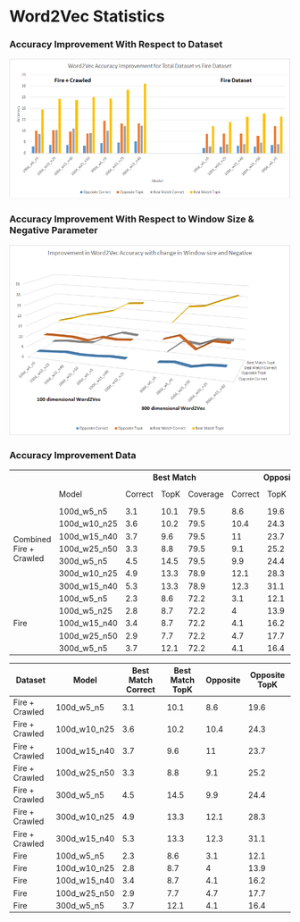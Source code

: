# Word2Vec Statistics

### Accuracy Improvement With Respect to Dataset 

![Accuracy Improvement](../data/Word2Vec_Results_Plot.png)

### Accuracy Improvement With Respect to Window Size & Negative Parameter

![Accuracy Improvement](../data/best_window_negative_plot.png)



### Accuracy Improvement Data

<table class="tg">
  <tr>
    <th class="tg-031e"></th>
    <th class="tg-031e"></th>
    <th class="tg-031e" colspan="3">Best Match</th>
    <th class="tg-031e" colspan="3">Opposite</th>
    <th class="tg-yw4l"></th>
    <th class="tg-yw4l"></th>
  </tr>
  <tr>
    <td class="tg-031e"></td>
    <td class="tg-031e">Model</td>
    <td class="tg-031e">Correct</td>
    <td class="tg-031e">TopK</td>
    <td class="tg-031e">Coverage</td>
    <td class="tg-031e">Correct</td>
    <td class="tg-yw4l">TopK</td>
    <td class="tg-yw4l">Coverage</td>
    <td class="tg-yw4l">Avg. Correct</td>
    <td class="tg-yw4l">Avg. Top K</td>
  </tr>
  <tr>
    <td class="tg-031e" rowspan="7">Combined Fire + Crawled</td>
    <td class="tg-031e">100d_w5_n5</td>
    <td class="tg-031e">3.1</td>
    <td class="tg-031e">10.1</td>
    <td class="tg-031e">79.5</td>
    <td class="tg-031e">8.6</td>
    <td class="tg-yw4l">19.6</td>
    <td class="tg-yw4l">61</td>
    <td class="tg-yw4l">5.85</td>
    <td class="tg-yw4l">14.85</td>
  </tr>
  <tr>
    <td class="tg-031e">100d_w10_n25</td>
    <td class="tg-031e">3.6</td>
    <td class="tg-031e">10.2</td>
    <td class="tg-031e">79.5</td>
    <td class="tg-031e">10.4</td>
    <td class="tg-yw4l">24.3</td>
    <td class="tg-yw4l">61</td>
    <td class="tg-yw4l">7</td>
    <td class="tg-yw4l">17.25</td>
  </tr>
  <tr>
    <td class="tg-031e">100d_w15_n40</td>
    <td class="tg-031e">3.7</td>
    <td class="tg-031e">9.6</td>
    <td class="tg-031e">79.5</td>
    <td class="tg-031e">11</td>
    <td class="tg-yw4l">23.7</td>
    <td class="tg-yw4l">61</td>
    <td class="tg-yw4l">7.35</td>
    <td class="tg-yw4l">16.65</td>
  </tr>
  <tr>
    <td class="tg-031e">100d_w25_n50</td>
    <td class="tg-031e">3.3</td>
    <td class="tg-031e">8.8</td>
    <td class="tg-031e">79.5</td>
    <td class="tg-031e">9.1</td>
    <td class="tg-yw4l">25.2</td>
    <td class="tg-yw4l">61</td>
    <td class="tg-yw4l">6.2</td>
    <td class="tg-yw4l">17</td>
  </tr>
  <tr>
    <td class="tg-031e">300d_w5_n5</td>
    <td class="tg-031e">4.5</td>
    <td class="tg-031e">14.5</td>
    <td class="tg-031e">79.5</td>
    <td class="tg-031e">9.9</td>
    <td class="tg-yw4l">24.4</td>
    <td class="tg-yw4l">61</td>
    <td class="tg-yw4l">8.5</td>
    <td class="tg-yw4l">20.8</td>
  </tr>
  <tr>
    <td class="tg-031e">300d_w10_n25</td>
    <td class="tg-031e">4.9</td>
    <td class="tg-031e">13.3</td>
    <td class="tg-031e">78.9</td>
    <td class="tg-031e">12.1</td>
    <td class="tg-yw4l">28.3</td>
    <td class="tg-yw4l">61</td>
    <td class="tg-yw4l">8..5</td>
    <td class="tg-yw4l">20.8</td>
  </tr>
  <tr>
    <td class="tg-031e">300d_w15_n40</td>
    <td class="tg-031e">5.3</td>
    <td class="tg-031e">13.3</td>
    <td class="tg-031e">78.9</td>
    <td class="tg-031e">12.3</td>
    <td class="tg-yw4l">31.1</td>
    <td class="tg-yw4l">61</td>
    <td class="tg-yw4l">8.8</td>
    <td class="tg-yw4l">22.2</td>
  </tr>
  <tr>
    <td class="tg-031e" rowspan="5">Fire</td>
    <td class="tg-031e">100d_w5_n5</td>
    <td class="tg-031e">2.3</td>
    <td class="tg-031e">8.6</td>
    <td class="tg-031e">72.2</td>
    <td class="tg-031e">3.1</td>
    <td class="tg-yw4l">12.1</td>
    <td class="tg-yw4l">38.8</td>
    <td class="tg-yw4l">2.7</td>
    <td class="tg-yw4l">10.35</td>
  </tr>
  <tr>
    <td class="tg-031e">100d_w5_n25</td>
    <td class="tg-031e">2.8</td>
    <td class="tg-031e">8.7</td>
    <td class="tg-031e">72.2</td>
    <td class="tg-031e">4</td>
    <td class="tg-yw4l">13.9</td>
    <td class="tg-yw4l">38.8</td>
    <td class="tg-yw4l">3.4</td>
    <td class="tg-yw4l">11.3</td>
  </tr>
  <tr>
    <td class="tg-031e">100d_w15_n40</td>
    <td class="tg-031e">3.4</td>
    <td class="tg-031e">8.7</td>
    <td class="tg-031e">72.2</td>
    <td class="tg-031e">4.1</td>
    <td class="tg-yw4l">16.2</td>
    <td class="tg-yw4l">38.8</td>
    <td class="tg-yw4l">3.75</td>
    <td class="tg-yw4l">12.45</td>
  </tr>
  <tr>
    <td class="tg-031e">100d_w25_n50</td>
    <td class="tg-031e">2.9</td>
    <td class="tg-031e">7.7</td>
    <td class="tg-031e">72.2</td>
    <td class="tg-031e">4.7</td>
    <td class="tg-yw4l">17.7</td>
    <td class="tg-yw4l">38.8</td>
    <td class="tg-yw4l">3.8</td>
    <td class="tg-yw4l">12.7</td>
  </tr>
  <tr>
    <td class="tg-yw4l">300d_w5_n5</td>
    <td class="tg-yw4l">3.7</td>
    <td class="tg-yw4l">12.1</td>
    <td class="tg-yw4l">72.2</td>
    <td class="tg-yw4l">4.1</td>
    <td class="tg-yw4l">16.4</td>
    <td class="tg-yw4l">38.8</td>
    <td class="tg-yw4l">3.9</td>
    <td class="tg-yw4l">14.25</td>
  </tr>
</table>





| Dataset        | Model        | Best Match Correct | Best Match TopK | Opposite | Opposite TopK |
|----------------|--------------|--------------------|-----------------|----------|---------------|
| Fire + Crawled | 100d_w5_n5   | 3.1                | 10.1            | 8.6      | 19.6          |
| Fire + Crawled | 100d_w10_n25 | 3.6                | 10.2            | 10.4     | 24.3          |
| Fire + Crawled | 100d_w15_n40 | 3.7                | 9.6             | 11       | 23.7          |
| Fire + Crawled | 100d_w25_n50 | 3.3                | 8.8             | 9.1      | 25.2          |
| Fire + Crawled | 300d_w5_n5   | 4.5                | 14.5            | 9.9      | 24.4          |
| Fire + Crawled | 300d_w10_n25 | 4.9                | 13.3            | 12.1     | 28.3          |
| Fire + Crawled | 300d_w15_n40 | 5.3                | 13.3            | 12.3     | 31.1          |
| Fire           | 100d_w5_n5   | 2.3                | 8.6             | 3.1      | 12.1          |
| Fire           | 100d_w10_n25 | 2.8                | 8.7             | 4        | 13.9          |
| Fire           | 100d_w15_n40 | 3.4                | 8.7             | 4.1      | 16.2          |
| Fire           | 100d_w25_n50 | 2.9                | 7.7             | 4.7      | 17.7          |
| Fire           | 300d_w5_n5   | 3.7                | 12.1            | 4.1      | 16.4          |


